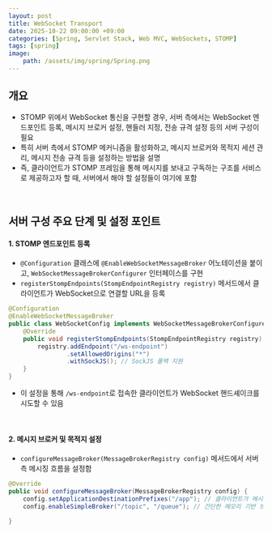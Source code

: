 ```yaml
---
layout: post
title: WebSocket Transport
date: 2025-10-22 09:00:00 +09:00
categories: [Spring, Servlet Stack, Web MVC, WebSockets, STOMP]
tags: [spring]
image:
    path: /assets/img/spring/Spring.png
---
```



## 개요

- STOMP 위에서 WebSocket 통신을 구현할 경우, 서버 측에서는 WebSocket 엔드포인트 등록, 메시지 브로커 설정, 핸들러 지정, 전송 규격 설정 등의 서버 구성이 필요
- 특히 서버 측에서 STOMP 메커니즘을 활성화하고, 메시지 브로커와 목적지 세션 관리, 메시지 전송 규격 등을 설정하는 방법을 설명
- 즉, 클라이언트가 STOMP 프레임을 통해 메시지를 보내고 구독하는 구조를 서비스로 제공하고자 할 때, 서버에서 해야 할 설정들이 여기에 포함

<br>

## 서버 구성 주요 단계 및 설정 포인트

#### 1. STOMP 엔드포인트 등록

- `@Configuration` 클래스에 `@EnableWebSocketMessageBroker` 어노테이션을 붙이고, `WebSocketMessageBrokerConfigurer` 인터페이스를 구현
- `registerStompEndpoints(StompEndpointRegistry registry)` 메서드에서 클라이언트가 WebSocket으로 연결할 URL을 등록

```java
@Configuration
@EnableWebSocketMessageBroker
public class WebSocketConfig implements WebSocketMessageBrokerConfigurer {
    @Override
    public void registerStompEndpoints(StompEndpointRegistry registry) {
        registry.addEndpoint("/ws-endpoint")
                .setAllowedOrigins("*")
                .withSockJS(); // SockJS 폴백 지원
    }
}
```

- 이 설정을 통해 `/ws-endpoint`로 접속한 클라이언트가 WebSocket 핸드셰이크를 시도할 수 있음

<br>

#### 2. 메시지 브로커 및 목적지 설정

- `configureMessageBroker(MessageBrokerRegistry config)` 메서드에서 서버 측 메시징 흐름을 설정함

```java
@Override
public void configureMessageBroker(MessageBrokerRegistry config) {
    config.setApplicationDestinationPrefixes("/app"); // 클라이언트가 메시지를 보낼 때 사용하는 접두사
    config.enableSimpleBroker("/topic", "/queue"); // 간단한 메모리 기반 브로커 활성화

}
```